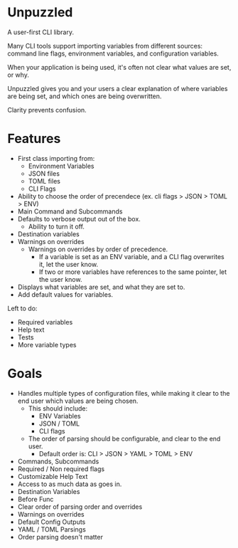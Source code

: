 # Unpuzzled
A user-first CLI library. 

Many CLI tools support importing variables from different sources: command line flags, environment variables, and configuration variables. 

When your application is being used, it's often not clear what values are set, or why.

Unpuzzled gives you and your users a clear explanation of where variables are being set, and which ones are being overwritten.

Clarity prevents confusion.

# Features
* First class importing from:
    * Environment Variables
    * JSON files
    * TOML files
    * CLI Flags
* Ability to choose the order of precendece (ex. cli flags > JSON > TOML > ENV)
* Main Command and Subcommands
* Defaults to verbose output out of the box. 
     * Ability to turn it off.
* Destination variables
* Warnings on overrides 
    * Warnings on overrides by order of precedence. 
        * If a variable is set as an ENV variable, and a CLI flag overwrites it, let the user know.
        * If two or more variables have references to the same pointer, let the user know.
* Displays what variables are set, and what they are set to.
* Add default values for variables.

Left to do:
* Required variables
* Help text
* Tests
* More variable types

Goals
===
- Handles multiple types of configuration files, while making it clear to the end user which values are being chosen.
    - This should include:
        - ENV Variables
        - JSON / TOML
        - CLI flags
    - The order of parsing should be configurable, and clear to the end user.
        - Default order is: CLI > JSON > YAML > TOML > ENV 
- Commands, Subcommands
- Required / Non required flags
- Customizable Help Text
- Access to as much data as goes in. 
- Destination Variables
- Before Func
- Clear order of parsing order and overrides
- Warnings on overrides
- Default Config Outputs
- YAML / TOML Parsings
- Order parsing doesn't matter

